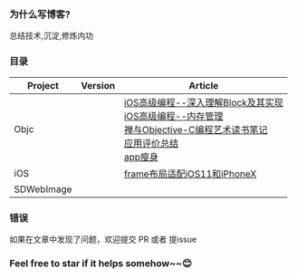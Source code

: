 
### 为什么写博客?

总结技术,沉淀,修炼内功
        
### 目录
Project        | Version           | Article     |
--------------------|------------------|-----------------------|
|Objc |    | [iOS高级编程--深入理解Block及其实现](https://github.com/SenorSamuel/blog/blob/master/content/Block.md)<br>[iOS高级编程--内存管理](https://github.com/SenorSamuel/blog/blob/master/content/iOS高级编程--内存管理.md) <br>[禅与Objective-C编程艺术读书笔记](https://github.com/SenorSamuel/blog/blob/master/content/禅与Objective-C编程艺术.md)<br>[应用评价总结](https://github.com/SenorSamuel/blog/blob/master/content/应用评价.md)<br>[app瘦身](https://github.com/SenorSamuel/blog/blob/master/content/我的app瘦身.md)<br> |
|iOS||[frame布局适配iOS11和iPhoneX](https://github.com/SenorSamuel/blog/blob/master/content/frame布局适配iOS11和iPhoneX.md)
|SDWebImage| |

### 错误
如果在文章中发现了问题，欢迎提交 PR 或者 提issue

### Feel free to star if it helps somehow~~😊

